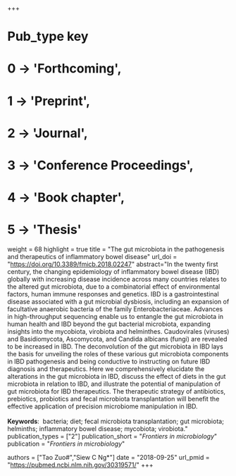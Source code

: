 +++
# Pub_type key
# 0 -> 'Forthcoming',
# 1 -> 'Preprint',
# 2 -> 'Journal',
# 3 -> 'Conference Proceedings',
# 4 -> 'Book chapter',
# 5 -> 'Thesis'

weight = 68
highlight = true
title = "The gut microbiota in the pathogenesis and therapeutics of inflammatory bowel disease"
url_doi = "https://doi.org/10.3389/fmicb.2018.02247"
abstract="In the twenty first century, the changing epidemiology of inflammatory bowel disease (IBD) globally with increasing disease incidence across many countries relates to the altered gut microbiota, due to a combinatorial effect of environmental factors, human immune responses and genetics. IBD is a gastrointestinal disease associated with a gut microbial dysbiosis, including an expansion of facultative anaerobic bacteria of the family Enterobacteriaceae. Advances in high-throughput sequencing enable us to entangle the gut microbiota in human health and IBD beyond the gut bacterial microbiota, expanding insights into the mycobiota, virobiota and helminthes. Caudovirales (viruses) and Basidiomycota, Ascomycota, and Candida albicans (fungi) are revealed to be increased in IBD. The deconvolution of the gut microbiota in IBD lays the basis for unveiling the roles of these various gut microbiota components in IBD pathogenesis and being conductive to instructing on future IBD diagnosis and therapeutics. Here we comprehensively elucidate the alterations in the gut microbiota in IBD, discuss the effect of diets in the gut microbiota in relation to IBD, and illustrate the potential of manipulation of gut microbiota for IBD therapeutics. The therapeutic strategy of antibiotics, prebiotics, probiotics and fecal microbiota transplantation will benefit the effective application of precision microbiome manipulation in IBD.<br><br>**Keywords**: &nbsp;bacteria; diet; fecal microbiota transplantation; gut microbiota; helminths; inflammatory bowel disease; mycobiota; virobiota."
publication_types = ["2"]
publication_short = "*Frontiers in microbiology*"
publication = "*Frontiers in microbiology*"

authors = ["Tao Zuo#","Siew C Ng*"]
date = "2018-09-25"
url_pmid = "https://pubmed.ncbi.nlm.nih.gov/30319571/"
+++

